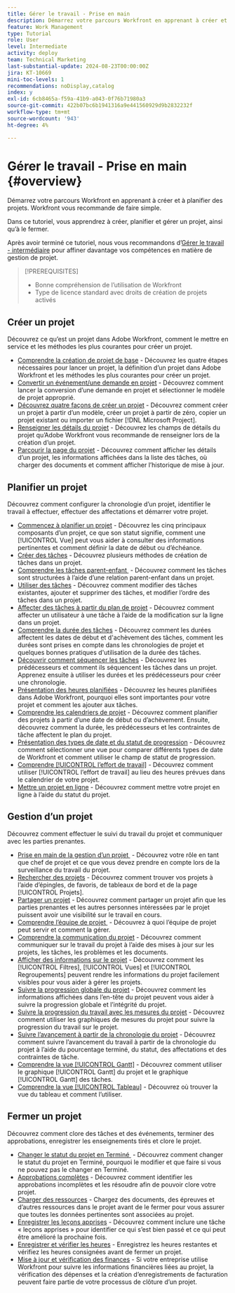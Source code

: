 ```yaml
---
title: Gérer le travail - Prise en main
description: Démarrez votre parcours Workfront en apprenant à créer et à planifier des projets. Workfront vous recommande de faire simple.
feature: Work Management
type: Tutorial
role: User
level: Intermediate
activity: deploy
team: Technical Marketing
last-substantial-update: 2024-08-23T00:00:00Z
jira: KT-10669
mini-toc-levels: 1
recommendations: noDisplay,catalog
index: y
exl-id: 6cb8465a-f59a-41b9-a043-0f76b71980a3
source-git-commit: 422b07bc6b1941316a9e441560929d9b2832232f
workflow-type: tm+mt
source-wordcount: '943'
ht-degree: 4%

---
```


# Gérer le travail - Prise en main {#overview}

Démarrez votre parcours Workfront en apprenant à créer et à planifier des projets. Workfront vous recommande de faire simple.

Dans ce tutoriel, vous apprendrez à créer, planifier et gérer un projet, ainsi qu’à le fermer.

Après avoir terminé ce tutoriel, nous vous recommandons d’[Gérer le travail - intermédiaire](https://experienceleague.adobe.com/docs/workfront-learn/manage-work-intermediate/overview.html?lang=fr) pour affiner davantage vos compétences en matière de gestion de projet.

>[!PREREQUISITES]
>
>* Bonne compréhension de l’utilisation de Workfront
>* Type de licence standard avec droits de création de projets activés

## Créer un projet

Découvrez ce qu’est un projet dans Adobe Workfront, comment le mettre en service et les méthodes les plus courantes pour créer un projet.

* [Comprendre la création de projet de base](understand-basic-project-creation.md) - Découvrez les quatre étapes nécessaires pour lancer un projet, la définition d’un projet dans Adobe Workfront et les méthodes les plus courantes pour créer un projet.
* [Convertir un événement/une demande en projet](create-a-project-from-a-request.md) - Découvrez comment lancer la conversion d’une demande en projet et sélectionner le modèle de projet approprié.
* [Découvrez quatre façons de créer un projet](understand-other-ways-to-create-projects.md) - Découvrez comment créer un projet à partir d’un modèle, créer un projet à partir de zéro, copier un projet existant ou importer un fichier [!DNL Microsoft Project].
* [Renseigner les détails du projet](fill-in-the-project-details.md) - Découvrez les champs de détails du projet qu’Adobe Workfront vous recommande de renseigner lors de la création d’un projet.
* [Parcourir la page du projet](navigate-the-project-page.md) - Découvrez comment afficher les détails d’un projet, les informations affichées dans la liste des tâches, où charger des documents et comment afficher l’historique de mise à jour.

## Planifier un projet

Découvrez comment configurer la chronologie d’un projet, identifier le travail à effectuer, effectuer des affectations et démarrer votre projet.

* [Commencez à planifier un projet](getting-started-plan-a-project.md) - Découvrez les cinq principaux composants d’un projet, ce que son statut signifie, comment une [!UICONTROL Vue] peut vous aider à consulter des informations pertinentes et comment définir la date de début ou d’échéance.
* [Créer des tâches](how-to-create-tasks.md) - Découvrez plusieurs méthodes de création de tâches dans un projet.
* [Comprendre les tâches parent-enfant &#x200B;](understand-parent-child-tasks.md) - Découvrez comment les tâches sont structurées à l’aide d’une relation parent-enfant dans un projet.
* [Utiliser des tâches](work-with-tasks.md) - Découvrez comment modifier des tâches existantes, ajouter et supprimer des tâches, et modifier l’ordre des tâches dans un projet.
* [Affecter des tâches à partir du plan de projet](assign-tasks-from-the-project-plan.md) - Découvrez comment affecter un utilisateur à une tâche à l’aide de la modification sur la ligne dans un projet.
* [Comprendre la durée des tâches](understand-task-durations.md) - Découvrez comment les durées affectent les dates de début et d&#39;achèvement des tâches, comment les durées sont prises en compte dans les chronologies de projet et quelques bonnes pratiques d&#39;utilisation de la durée des tâches.
* [Découvrir comment séquencer les tâches](learn-to-sequence-tasks.md) - Découvrez les prédécesseurs et comment ils séquencent les tâches dans un projet. Apprenez ensuite à utiliser les durées et les prédécesseurs pour créer une chronologie.
* [Présentation des heures planifiées](understand-planned-hours.md) - Découvrez les heures planifiées dans Adobe Workfront, pourquoi elles sont importantes pour votre projet et comment les ajouter aux tâches.
* [Comprendre les calendriers de projet](understand-project-timelines.md) - Découvrez comment planifier des projets à partir d’une date de début ou d’achèvement. Ensuite, découvrez comment la durée, les prédécesseurs et les contraintes de tâche affectent le plan du projet.
* [Présentation des types de date et du statut de progression](understand-task-dates-and-progress-status.md) - Découvrez comment sélectionner une vue pour comparer différents types de date de Workfront et comment utiliser le champ de statut de progression.
* [Comprendre [!UICONTROL l’effort de travail]](understand-work-effort.md) - Découvrez comment utiliser [!UICONTROL l’effort de travail] au lieu des heures prévues dans le calendrier de votre projet.
* [Mettre un projet en ligne](take-a-project-live.md) - Découvrez comment mettre votre projet en ligne à l’aide du statut du projet.

## Gestion d’un projet

Découvrez comment effectuer le suivi du travail du projet et communiquer avec les parties prenantes.

* [Prise en main de la gestion d’un projet &#x200B;](getting-started-manage-a-project.md) - Découvrez votre rôle en tant que chef de projet et ce que vous devez prendre en compte lors de la surveillance du travail du projet.
* [Rechercher des projets](find-projects.md) - Découvrez comment trouver vos projets à l’aide d’épingles, de favoris, de tableaux de bord et de la page [!UICONTROL Projets].
* [Partager un projet](share-a-project.md) - Découvrez comment partager un projet afin que les parties prenantes et les autres personnes intéressées par le projet puissent avoir une visibilité sur le travail en cours.
* [Comprendre l’équipe de projet &#x200B;](understand-the-project-team.md) - Découvrez à quoi l’équipe de projet peut servir et comment la gérer.
* [Comprendre la communication du projet](understand-project-communication.md) - Découvrez comment communiquer sur le travail du projet à l’aide des mises à jour sur les projets, les tâches, les problèmes et les documents.
* [Afficher des informations sur le projet](view-project-information.md) - Découvrez comment les [!UICONTROL Filtres], [!UICONTROL Vues] et [!UICONTROL Regroupements] peuvent rendre les informations du projet facilement visibles pour vous aider à gérer les projets.
* [Suivre la progression globale du projet](track-overall-project-progress.md) - Découvrez comment les informations affichées dans l’en-tête du projet peuvent vous aider à suivre la progression globale et l’intégrité du projet.
* [Suivre la progression du travail avec les mesures du projet](track-work-progress-with-project-metrics.md) - Découvrez comment utiliser les graphiques de mesures du projet pour suivre la progression du travail sur le projet.
* [Suivre l’avancement à partir de la chronologie du projet](track-work-progress-from-the-project-timeline.md) - Découvrez comment suivre l’avancement du travail à partir de la chronologie du projet à l’aide du pourcentage terminé, du statut, des affectations et des contraintes de tâche.
* [Comprendre la vue [!UICONTROL Gantt]](understand-the-gantt-view.md) - Découvrez comment utiliser le graphique [!UICONTROL Gantt] du projet et le graphique [!UICONTROL Gantt] des tâches.
* [Comprendre la vue [!UICONTROL Tableau]](understand-the-board-view.md) - Découvrez où trouver la vue du tableau et comment l’utiliser.

## Fermer un projet

Découvrez comment clore des tâches et des événements, terminer des approbations, enregistrer les enseignements tirés et clore le projet.

* [Changer le statut du projet en Terminé &#x200B;](change-the-project-status.md) - Découvrez comment changer le statut du projet en Terminé, pourquoi le modifier et que faire si vous ne pouvez pas le changer en Terminé.
* [Approbations complètes](complete-approvals.md) - Découvrez comment identifier les approbations incomplètes et les résoudre afin de pouvoir clore votre projet.
* [Charger des ressources](upload-assets.md) - Chargez des documents, des épreuves et d’autres ressources dans le projet avant de le fermer pour vous assurer que toutes les données pertinentes sont associées au projet.
* [Enregistrer les leçons apprises](lessons-learned-from-closing-a-project.md) - Découvrez comment inclure une tâche « leçons apprises » pour identifier ce qui s’est bien passé et ce qui peut être amélioré la prochaine fois.
* [Enregistrer et vérifier les heures](log-and-review-hours.md) - Enregistrez les heures restantes et vérifiez les heures consignées avant de fermer un projet.
* [Mise à jour et vérification des finances](update-and-review-finances.md) - Si votre entreprise utilise Workfront pour suivre les informations financières liées au projet, la vérification des dépenses et la création d’enregistrements de facturation peuvent faire partie de votre processus de clôture d’un projet.
